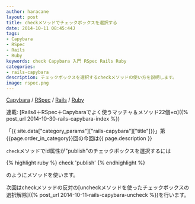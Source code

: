 ```yaml
---
author: haracane
layout: post
title: checkメソッドでチェックボックスを選択する
date: 2014-10-11 08:45:44J
tags:
- Capybara
- RSpec
- Rails
- Ruby
keywords: check Capybara 入門 RSpec Rails Ruby
categories:
- rails-capybara
description: チェックボックスを選択するcheckメソッドの使い方を説明します。
image: rspec.png
---
```

<!-- tag_links -->
[Capybara](/tags/capybara/) / [RSpec](/tags/rspec/) / [Rails](/tags/rails/) / [Ruby](/tags/ruby/)

<!-- category_links -->
連載: [Rails4＋RSpec＋Capybaraでよく使うマッチャ＆メソッド22個+α]({% post_url 2014-10-30-rails-capybara-index %})

<!-- content -->
「{{ site.data["category_params"]["rails-capybara"]["title"]}}」第{{page.order_in_category}}回の今回は{{ page.description }}

`check`メソッドでid属性が"publish"のチェックボックスを選択するには

{% highlight ruby %}
check 'publish'
{% endhighlight %}

のようにメソッドを使います。

次回はcheckメソッドの反対の[uncheckメソッドを使ったチェックボックスの選択解除]({% post_url 2014-10-11-rails-capybara-uncheck %})を行います。
